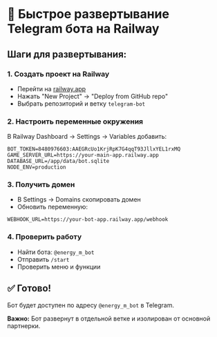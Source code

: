 # 🚀 Быстрое развертывание Telegram бота на Railway

## Шаги для развертывания:

### 1. Создать проект на Railway
- Перейти на [railway.app](https://railway.app)
- Нажать "New Project" → "Deploy from GitHub repo"
- Выбрать репозиторий и ветку `telegram-bot`

### 2. Настроить переменные окружения
В Railway Dashboard → Settings → Variables добавить:

```
BOT_TOKEN=8480976603:AAEGRcUo1KrjRpK7G4qqT93JllxYEL1rxMQ
GAME_SERVER_URL=https://your-main-app.railway.app
DATABASE_URL=/app/data/bot.sqlite
NODE_ENV=production
```

### 3. Получить домен
- В Settings → Domains скопировать домен
- Обновить переменную:
```
WEBHOOK_URL=https://your-bot-app.railway.app/webhook
```

### 4. Проверить работу
- Найти бота: `@energy_m_bot`
- Отправить `/start`
- Проверить меню и функции

## ✅ Готово!

Бот будет доступен по адресу `@energy_m_bot` в Telegram.

**Важно:** Бот развернут в отдельной ветке и изолирован от основной партнерки.





